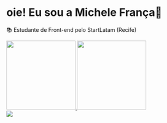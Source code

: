 # oie! Eu sou a Michele França🥰
📚 Estudante de Front-end  pelo StartLatam (Recife)
  <div>
  <a href="https://github.com/miihfranca">
  <img height = "180em" src = "https://github-readme-stats.vercel.app/api?username=miihfranca&show_icons=true&theme=dark&include_all_commits=true&count_private=true" />
  <img height = "180em" src = "https://github-readme-stats.vercel.app/api/top-langs/?username=miihfranca&layout=compact&langs_count=16&theme=dark" />
<div>
  <a href = "mailto: michelefdf@gmail.com"> <img src = "https://img.shields.io/badge/-Gmail-%23333?style=for-the-badge&logo=gmail&logoColor=white" target = "_ blank"></a>
         
  </div>





